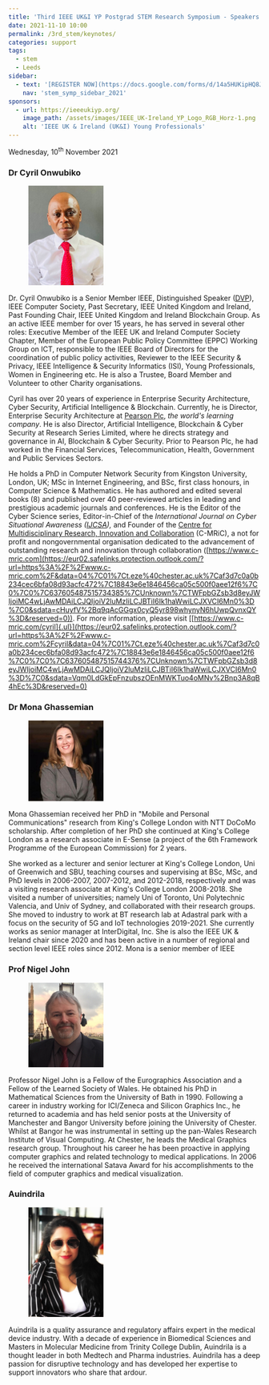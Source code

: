```yaml
---
title: 'Third IEEE UK&I YP Postgrad STEM Research Symposium - Speakers'
date: 2021-11-10 10:00
permalink: /3rd_stem/keynotes/
categories: support
tags:
  - stem
  - Leeds
sidebar:
  - text: '[REGISTER NOW](https://docs.google.com/forms/d/14a5HUKipHQ8JKVHjiPbfj4F5vDLkF4p--VzIGqOMnRU/viewform){: .btn .btn--success}'
    nav: 'stem_symp_sidebar_2021'
sponsors:
  - url: https://ieeeukiyp.org/
    image_path: /assets/images/IEEE_UK-Ireland_YP_Logo_RGB_Horz-1.png
    alt: 'IEEE UK & Ireland (UK&I) Young Professionals'
---
```


Wednesday, 10<sup>th</sup> November 2021

### Dr Cyril Onwubiko

<figure>
	<img src="/assets/images/3rd_stem/Cyril Onwubiko.jpg" style="max-width:150px">
</figure>

Dr. Cyril Onwubiko is a Senior Member IEEE, Distinguished Speaker ([DVP](https://eur02.safelinks.protection.outlook.com/?url=https%3A%2F%2Fwww.computer.org%2Fprofiles%2Fcyril-onwubiko&data=04%7C01%7Ct.eze%40chester.ac.uk%7Caf3d7c0a0b234cec6bfa08d93acfc472%7C18843e6e1846456ca05c500f0aee12f6%7C0%7C0%7C637605487515704391%7CUnknown%7CTWFpbGZsb3d8eyJWIjoiMC4wLjAwMDAiLCJQIjoiV2luMzIiLCJBTiI6Ik1haWwiLCJXVCI6Mn0%3D%7C0&sdata=XKIYUnelifPdWvfhN%2FfNi0W45w4zDdvnKWTo4%2FaSJL4%3D&reserved=0)), IEEE Computer Society, Past Secretary, IEEE United Kingdom and Ireland, Past Founding Chair, IEEE United Kingdom and Ireland Blockchain Group. As an active IEEE member for over 15 years, he has served in several other roles: Executive Member of the IEEE UK and Ireland Computer Society Chapter, Member of the European Public Policy Committee (EPPC) Working Group on ICT, responsible to the IEEE Board of Directors for the coordination of public policy activities, Reviewer to the IEEE Security & Privacy, IEEE Intelligence & Security Informatics (ISI), Young Professionals, Women in Engineering etc. He is also a Trustee, Board Member and Volunteer to other Charity organisations.

Cyril has over 20 years of experience in Enterprise Security Architecture, Cyber Security, Artificial Intelligence & Blockchain. Currently, he is Director, Enterprise Security Architecture at [Pearson Plc](https://eur02.safelinks.protection.outlook.com/?url=http%3A%2F%2Fwww.pearson.com%2F&data=04%7C01%7Ct.eze%40chester.ac.uk%7Caf3d7c0a0b234cec6bfa08d93acfc472%7C18843e6e1846456ca05c500f0aee12f6%7C0%7C0%7C637605487515714394%7CUnknown%7CTWFpbGZsb3d8eyJWIjoiMC4wLjAwMDAiLCJQIjoiV2luMzIiLCJBTiI6Ik1haWwiLCJXVCI6Mn0%3D%7C0&sdata=zp7OAwhbXyroNNvVjd7Db6Jouw1qxVKWyJqi9wuF%2FUI%3D&reserved=0), _the world's learning company_. He is also Director, Artificial Intelligence, Blockchain & Cyber Security at Research Series Limited, where he directs strategy and governance in AI, Blockchain & Cyber Security. Prior to Pearson Plc, he had worked in the Financial Services, Telecommunication, Health, Government and Public Services Sectors.

He holds a PhD in Computer Network Security from Kingston University, London, UK; MSc in Internet Engineering, and BSc, first class honours, in Computer Science & Mathematics. He has authored and edited several books (8) and published over 40 peer-reviewed articles in leading and prestigious academic journals and conferences. He is the Editor of the Cyber Science series, Editor-in-Chief of the _International Journal on Cyber Situational Awareness ([IJCSA](https://eur02.safelinks.protection.outlook.com/?url=https%3A%2F%2Fwww.c-mric.com%2Fjournals%2Fijcsa&data=04%7C01%7Ct.eze%40chester.ac.uk%7Caf3d7c0a0b234cec6bfa08d93acfc472%7C18843e6e1846456ca05c500f0aee12f6%7C0%7C0%7C637605487515724389%7CUnknown%7CTWFpbGZsb3d8eyJWIjoiMC4wLjAwMDAiLCJQIjoiV2luMzIiLCJBTiI6Ik1haWwiLCJXVCI6Mn0%3D%7C0&sdata=z8f%2FxDqdPM6YcvoRiWxrVZT2PdHc9PJnhe6U5zV%2BEr4%3D&reserved=0)),_ and Founder of the [Centre for Multidisciplinary Research, Innovation and Collaboration](https://eur02.safelinks.protection.outlook.com/?url=https%3A%2F%2Fwww.c-mric.com%2F&data=04%7C01%7Ct.eze%40chester.ac.uk%7Caf3d7c0a0b234cec6bfa08d93acfc472%7C18843e6e1846456ca05c500f0aee12f6%7C0%7C0%7C637605487515734385%7CUnknown%7CTWFpbGZsb3d8eyJWIjoiMC4wLjAwMDAiLCJQIjoiV2luMzIiLCJBTiI6Ik1haWwiLCJXVCI6Mn0%3D%7C0&sdata=cHuyfV%2Bq9qAcGGgx0cyQ5yr898whynyN6hUwpQvnxQY%3D&reserved=0) (C-MRiC), a not for profit and nongovernmental organisation dedicated to the advancement of outstanding research and innovation through collaboration ([https://www.c-mric.com](https://eur02.safelinks.protection.outlook.com/?url=https%3A%2F%2Fwww.c-mric.com%2F&data=04%7C01%7Ct.eze%40chester.ac.uk%7Caf3d7c0a0b234cec6bfa08d93acfc472%7C18843e6e1846456ca05c500f0aee12f6%7C0%7C0%7C637605487515734385%7CUnknown%7CTWFpbGZsb3d8eyJWIjoiMC4wLjAwMDAiLCJQIjoiV2luMzIiLCJBTiI6Ik1haWwiLCJXVCI6Mn0%3D%7C0&sdata=cHuyfV%2Bq9qAcGGgx0cyQ5yr898whynyN6hUwpQvnxQY%3D&reserved=0)). For more information, please visit [[https://www.c-mric.com/cyril]{.ul}](https://eur02.safelinks.protection.outlook.com/?url=https%3A%2F%2Fwww.c-mric.com%2Fcyril&data=04%7C01%7Ct.eze%40chester.ac.uk%7Caf3d7c0a0b234cec6bfa08d93acfc472%7C18843e6e1846456ca05c500f0aee12f6%7C0%7C0%7C637605487515744376%7CUnknown%7CTWFpbGZsb3d8eyJWIjoiMC4wLjAwMDAiLCJQIjoiV2luMzIiLCJBTiI6Ik1haWwiLCJXVCI6Mn0%3D%7C0&sdata=Vqm0LdGkEpFnzubszOEnMWKTuo4oMNv%2Bnp3A8qB4hEc%3D&reserved=0)

### Dr Mona Ghassemian

<figure>
	<img src="/assets/images/3rd_stem/Mona Ghassemian.png" style="max-width:150px">
</figure>

Mona Ghassemian received her PhD in "Mobile and Personal Communications" research from King's College London with NTT DoCoMo scholarship. After completion of her PhD she continued at King's College London as a research associate in E-Sense (a project of the 6th Framework Programme of the European Commission) for 2 years.

She worked as a lecturer and senior lecturer at King's College London, Uni of Greenwich and SBU, teaching courses and supervising at BSc, MSc, and PhD levels in 2006-2007, 2007-2012, and 2012-2018, respectively and was a visiting research associate at King's College London 2008-2018. She visited a number of universities; namely Uni of Toronto, Uni Polytechnic Valencia, and Univ of Sydney, and collaborated with their research groups. She moved to industry to work at BT research lab at Adastral park with a focus on the security of 5G and IoT technologies 2019-2021. She currently works as senior manager at InterDigital, Inc. She is also the IEEE UK & Ireland chair since 2020 and has been active in a number of regional and section level IEEE roles since 2012. Mona is a senior member of IEEE

### Prof Nigel John

<figure>
	<img src="/assets/images/3rd_stem/Nigel John.jpg" style="max-width:150px">
</figure>

Professor Nigel John is a Fellow of the Eurographics Association and a Fellow of the Learned Society of Wales. He obtained his PhD in Mathematical Sciences from the University of Bath in 1990. Following a career in industry working for ICI/Zeneca and Silicon Graphics Inc., he returned to academia and has held senior posts at the University of Manchester and Bangor University before joining the University of Chester. Whilst at Bangor he was instrumental in setting up the pan-Wales Research Institute of Visual Computing. At Chester, he leads the Medical Graphics research group. Throughout his career he has been proactive in applying computer graphics and related technology to medical applications. In 2006 he received the international Satava Award for his accomplishments to the field of computer graphics and medical visualization.

### Auindrila

<figure>
	<img src="/assets/images/3rd_stem/Auindrila.jpeg" style="max-width:150px">
</figure>

Auindrila is a quality assurance and regulatory affairs expert in the medical device industry. With a decade of experience in Biomedical Sciences and Masters in Molecular Medicine from Trinity College Dublin, Auindrila is a thought leader in both Medtech and Pharma industries. Auindrila has a deep passion for disruptive technology and has developed her expertise to support innovators who share that ardour.
